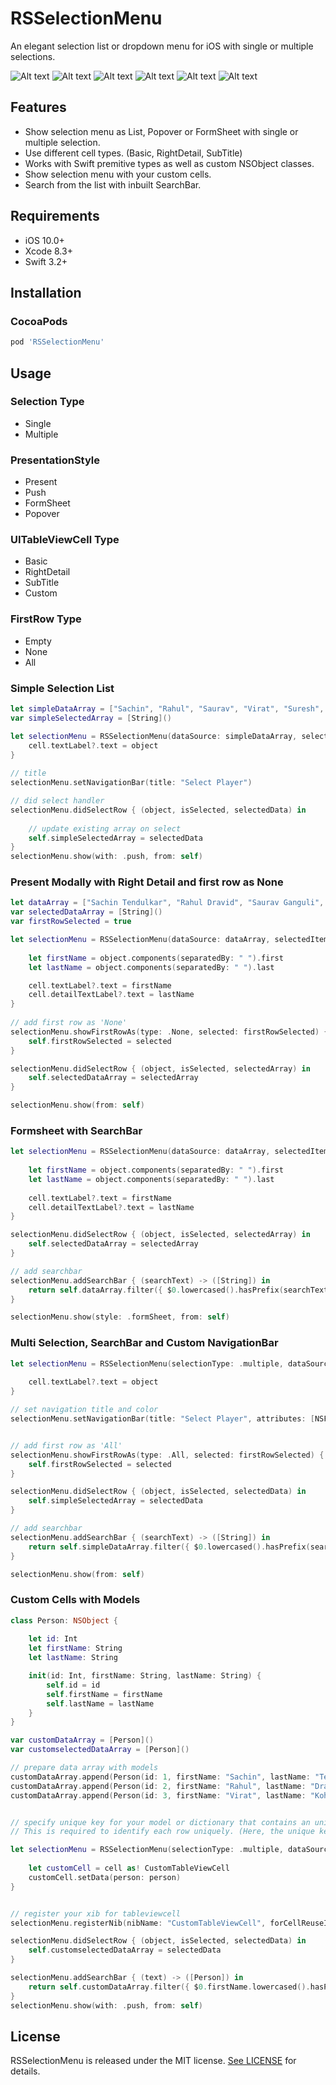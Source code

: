 # RSSelectionMenu

An elegant selection list or dropdown menu for iOS with single or multiple selections.


![Alt text](/Images/image1.png?raw=true "Home")
![Alt text](/Images/image2.png?raw=true "Simple push")
![Alt text](/Images/image3.png?raw=true "FormSheet")
![Alt text](/Images/image4.png?raw=true "Popover")
![Alt text](/Images/image5.png?raw=true "Multiple selection")
![Alt text](/Images/image6.png?raw=true "Custom cells")
## Features

- Show selection menu as List, Popover or FormSheet with single or multiple selection.
- Use different cell types. (Basic, RightDetail, SubTitle)
- Works with Swift premitive types as well as custom NSObject classes.
- Show selection menu with your custom cells.
- Search from the list with inbuilt SearchBar.

## Requirements

- iOS 10.0+ 
- Xcode 8.3+
- Swift 3.2+


## Installation

### CocoaPods

```ruby
pod 'RSSelectionMenu'
```

## Usage

### Selection Type
- Single
- Multiple

### PresentationStyle
- Present
- Push
- FormSheet
- Popover

### UITableViewCell Type
- Basic
- RightDetail
- SubTitle
- Custom

### FirstRow Type
- Empty
- None
- All


### Simple Selection List

```swift
let simpleDataArray = ["Sachin", "Rahul", "Saurav", "Virat", "Suresh", "Ravindra", "Chris"]
var simpleSelectedArray = [String]()

let selectionMenu = RSSelectionMenu(dataSource: simpleDataArray, selectedItems:simpleSelectedArray) { (cell, object, indexPath) in
    cell.textLabel?.text = object
}
        
// title
selectionMenu.setNavigationBar(title: "Select Player")

// did select handler
selectionMenu.didSelectRow { (object, isSelected, selectedData) in
    
    // update existing array on select
    self.simpleSelectedArray = selectedData
}
selectionMenu.show(with: .push, from: self)
```

### Present Modally with Right Detail and first row as None

```swift
let dataArray = ["Sachin Tendulkar", "Rahul Dravid", "Saurav Ganguli", "Virat Kohli", "Suresh Raina", "Ravindra Jadeja", "Chris Gyle", "Steve Smith", "Anil Kumble"]
var selectedDataArray = [String]()
var firstRowSelected = true

let selectionMenu = RSSelectionMenu(dataSource: dataArray, selectedItems: selectedDataArray, cellType: .rightDetail) { (cell, object, indexPath) in
            
	let firstName = object.components(separatedBy: " ").first
	let lastName = object.components(separatedBy: " ").last

	cell.textLabel?.text = firstName
	cell.detailTextLabel?.text = lastName
}
        
// add first row as 'None'
selectionMenu.showFirstRowAs(type: .None, selected: firstRowSelected) { (text, selected) in
    self.firstRowSelected = selected
}

selectionMenu.didSelectRow { (object, isSelected, selectedArray) in
    self.selectedDataArray = selectedArray
}

selectionMenu.show(from: self)
```

### Formsheet with SearchBar

```swift
let selectionMenu = RSSelectionMenu(dataSource: dataArray, selectedItems: selectedDataArray) { (cell, object, indexPath) in
            
    let firstName = object.components(separatedBy: " ").first
    let lastName = object.components(separatedBy: " ").last
    
    cell.textLabel?.text = firstName
    cell.detailTextLabel?.text = lastName
}

selectionMenu.didSelectRow { (object, isSelected, selectedArray) in
    self.selectedDataArray = selectedArray
}

// add searchbar
selectionMenu.addSearchBar { (searchText) -> ([String]) in
    return self.dataArray.filter({ $0.lowercased().hasPrefix(searchText.lowercased()) })
}

selectionMenu.show(style: .formSheet, from: self)
```

### Multi Selection, SearchBar and Custom NavigationBar

```swift
let selectionMenu = RSSelectionMenu(selectionType: .multiple, dataSource: simpleDataArray, selectedItems: simpleSelectedArray) { (cell, object, indexPath) in
            
    cell.textLabel?.text = object
}

// set navigation title and color
selectionMenu.setNavigationBar(title: "Select Player", attributes: [NSForegroundColorAttributeName: UIColor.white], barTintColor: UIColor.orange.withAlphaComponent(0.5))


// add first row as 'All'
selectionMenu.showFirstRowAs(type: .All, selected: firstRowSelected) { (text, selected) in
    self.firstRowSelected = selected
}

selectionMenu.didSelectRow { (object, isSelected, selectedData) in
    self.simpleSelectedArray = selectedData
}

// add searchbar
selectionMenu.addSearchBar { (searchText) -> ([String]) in
    return self.simpleDataArray.filter({ $0.lowercased().hasPrefix(searchText.lowercased()) })
}

selectionMenu.show(from: self)
```

### Custom Cells with Models

```swift
class Person: NSObject {
    
    let id: Int
    let firstName: String
    let lastName: String

    init(id: Int, firstName: String, lastName: String) {
        self.id = id
        self.firstName = firstName
        self.lastName = lastName
    }
}

var customDataArray = [Person]()
var customselectedDataArray = [Person]()

// prepare data array with models
customDataArray.append(Person(id: 1, firstName: "Sachin", lastName: "Tendulkar"))
customDataArray.append(Person(id: 2, firstName: "Rahul", lastName: "Dravid"))
customDataArray.append(Person(id: 3, firstName: "Virat", lastName: "Kohli"))


// specify unique key for your model or dictionary that contains an unique value.
// This is required to identify each row uniquely. (Here, the unique key is "id" that identifies the person uniquely.)

let selectionMenu = RSSelectionMenu(selectionType: .multiple, dataSource: customDataArray, selectedItems: customselectedDataArray, uniqueKey: "id") { (cell, person, indexPath) in
            
    let customCell = cell as! CustomTableViewCell
    customCell.setData(person: person)
}


// register your xib for tableviewcell        
selectionMenu.registerNib(nibName: "CustomTableViewCell", forCellReuseIdentifier: "cell")

selectionMenu.didSelectRow { (object, isSelected, selectedData) in
    self.customselectedDataArray = selectedData
}

selectionMenu.addSearchBar { (text) -> ([Person]) in
    return self.customDataArray.filter({ $0.firstName.lowercased().hasPrefix(text.lowercased()) })
}
selectionMenu.show(with: .push, from: self)
```

## License

RSSelectionMenu is released under the MIT license. [See LICENSE](https://github.com/rushisangani/RSSelectionMenu/blob/master/LICENSE) for details.
